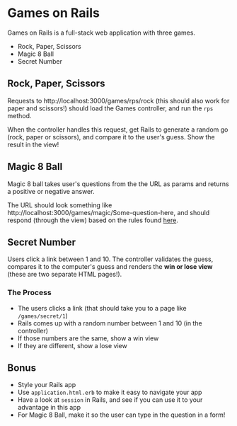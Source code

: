 # Games on Rails

Games on Rails is a full-stack web application with three games.

- Rock, Paper, Scissors
- Magic 8 Ball
- Secret Number

## Rock, Paper, Scissors

Requests to http://localhost:3000/games/rps/rock (this should also work for paper and scissors!) should load the Games controller, and run the `rps` method.

When the controller handles this request, get Rails to generate a random go (rock, paper or scissors), and compare it to the user's guess. Show the result in the view!

## Magic 8 Ball

Magic 8 ball takes user's questions from the the URL as params and returns a positive or negative answer.

The URL should look something like http://localhost:3000/games/magic/Some-question-here, and should respond (through the view) based on the rules found [here](https://en.wikipedia.org/wiki/Magic_8-Ball).

## Secret Number

Users click a link between 1 and 10. The controller validates the guess, compares it to the computer's guess and renders the **win or lose view** (these are two separate HTML pages!).

### The Process

- The users clicks a link (that should take you to a page like `/games/secret/1`)
- Rails comes up with a random number between 1 and 10 (in the controller)
- If those numbers are the same, show a win view
- If they are different, show a lose view

## Bonus

- Style your Rails app
- Use `application.html.erb` to make it easy to navigate your app
- Have a look at `session` in Rails, and see if you can use it to your advantage in this app
- For Magic 8 Ball, make it so the user can type in the question in a form!
